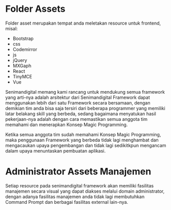 # Folder Assets

Folder asset merupakan tempat anda meletakan resource untuk frontend, misal:

- Bootstrap
- css
- Codemirror
- js
- jQuery
- MXGaph
- React
- TinyMCE
- Vue

Senimandigital memang kami rancang untuk mendukung semua framework yang arti-nya adalah arsitektur dari Senimandigital Framework dapat menggunakan lebih dari satu Framework 
secara bersamaan, dengan demikian tim anda bisa saja tersiri dari beberapa programmer yang memiliki latar belakang skill yang berbeda,
sedang bagaimana menyatukan hasil pekerjaan-nya adalah dengan cara memastikan semua anggota tim memahami dan menerapkan Konsep Magic Programming.

Ketika semua anggota tim sudah memahami Konsep Magic Programming, maka penggunaan Framework yang berbeda tidak lagi menghambat dan mengacaukan upaya pengembangan 
dan tidak lagi sedikitkpun mengancam dalam upaya menuntaskan pembuatan aplikasi.

# Administrator Assets Manajemen

Setiap resource pada senimandigital framework akan memiliki fasilitas manajemen secara visual yang dapat diakses melalui domain administrator, 
dengan adanya fasilitas manajemen anda tidak lagi membutuhkan Command Prompt dan berbagai fasilitas external lain-nya.
